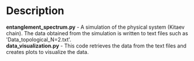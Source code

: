 # Description

**entanglement_spectrum.py** - A simulation of the physical system (Kitaev chain). The data obtained from the simulation is written to text files such as 'Data_topological_N=2.txt'. <br/>
**data_visualization.py** - This code retrieves the data from the text files and creates plots to visualize the data.
